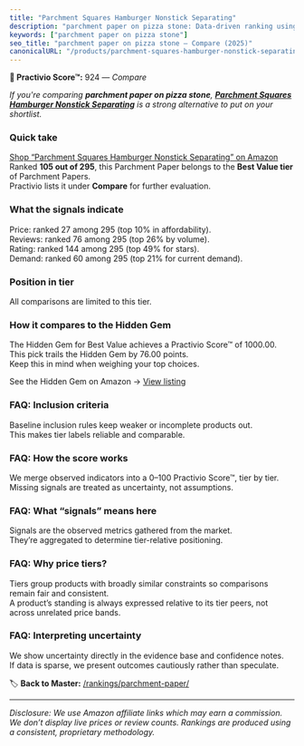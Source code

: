 ```yaml
---
title: "Parchment Squares Hamburger Nonstick Separating"
description: "parchment paper on pizza stone: Data-driven ranking using the Practivio Score™. Positioned by quality, value, demand, findability, momentum."
keywords: ["parchment paper on pizza stone"]
seo_title: "parchment paper on pizza stone — Compare (2025)"
canonicalURL: "/products/parchment-squares-hamburger-nonstick-separating-B08C4XKDBX/"
---
```


**🛒 Practivio Score™:** 924 — _Compare_


*If you're comparing **parchment paper on pizza stone**, **[Parchment Squares Hamburger Nonstick Separating](https://www.amazon.com/dp/B08C4XKDBX?tag=practivio-20)** is a strong alternative to put on your shortlist.*
### Quick take
[Shop “Parchment Squares Hamburger Nonstick Separating” on Amazon](https://www.amazon.com/dp/B08C4XKDBX?tag=practivio-20)
Ranked **105 out of 295**, this Parchment Paper belongs to the **Best Value tier** of Parchment Papers.  
Practivio lists it under **Compare** for further evaluation.

### What the signals indicate
Price: ranked 27 among 295 (top 10% in affordability).  
Reviews: ranked 76 among 295 (top 26% by volume).  
Rating: ranked 144 among 295 (top 49% for stars).  
Demand: ranked 60 among 295 (top 21% for current demand).

### Position in tier
All comparisons are limited to this tier.

### How it compares to the Hidden Gem
The Hidden Gem for Best Value achieves a Practivio Score™ of 1000.00.  
This pick trails the Hidden Gem by 76.00 points.  
Keep this in mind when weighing your top choices.  

See the Hidden Gem on Amazon → [View listing](https://www.amazon.com/dp/B07L9X9XXX?tag=practivio-20)

### FAQ: Inclusion criteria
Baseline inclusion rules keep weaker or incomplete products out.  
This makes tier labels reliable and comparable.

### FAQ: How the score works
We merge observed indicators into a 0–100 Practivio Score™, tier by tier.  
Missing signals are treated as uncertainty, not assumptions.

### FAQ: What “signals” means here
Signals are the observed metrics gathered from the market.  
They’re aggregated to determine tier-relative positioning.

### FAQ: Why price tiers?
Tiers group products with broadly similar constraints so comparisons remain fair and consistent.  
A product’s standing is always expressed relative to its tier peers, not across unrelated price bands.

### FAQ: Interpreting uncertainty
We show uncertainty directly in the evidence base and confidence notes.  
If data is sparse, we present outcomes cautiously rather than speculate.

<!-- Missing template for Compare/CompareWithinPriceClass -->


🏷️ **Back to Master:** [/rankings/parchment-paper/](/rankings/parchment-paper/)

---
_Disclosure: We use Amazon affiliate links which may earn a commission. We don’t display live prices or review counts. Rankings are produced using a consistent, proprietary methodology._
